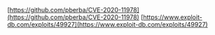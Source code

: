[https://github.com/pberba/CVE-2020-11978](https://github.com/pberba/CVE-2020-11978)
[https://www.exploit-db.com/exploits/49927](https://www.exploit-db.com/exploits/49927)

